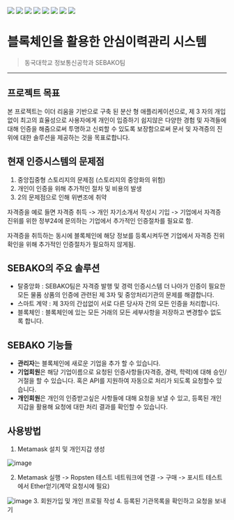 <img src="https://img.shields.io/badge/Python-3766AB?style=flat-square&logo=Python&logoColor=white"/> <img src="https://img.shields.io/badge/Django-092E20?style=flat-square&logo=Django&logoColor=white"/> <img src="https://img.shields.io/badge/Web3-F16822?style=flat-square&logo=Web3%2Ejs&logoColor=white"/> <img src="https://img.shields.io/badge/JavaScript-F7DF1E?style=flat-square&logo=JavaScript&logoColor=white"/> <img src="https://img.shields.io/badge/Ethereum-3C3C3D?style=flat-square&logo=Ethereum&logoColor=white"/> <img src="https://img.shields.io/badge/MetaMask-F77E1C?style=flat-square&logo=Metamask&logoColor=white"/> <img src="https://img.shields.io/badge/Docker-2496ED?style=flat-square&logo=Docker&logoColor=white"/> <img src="https://img.shields.io/badge/AWS-232F3E?style=flat-square&logo=Amazon%20AWS&logoColor=white"/>

# 블록체인을 활용한 안심이력관리 시스템
> 동국대학교 정보통신공학과 SEBAKO팀
<hr/>

## 프로젝트 목표
본 프로젝트는 이더 리움을 기반으로 구축 된 분산 형 애플리케이션으로, 제 3 자의 개입없이 최고의 효율성으로 사용자에게 개인이 입증하기 쉽지않은 다양한 경험 및 자격들에 대해 인증을 해줌으로써 투명하고 신뢰할 수 있도록 보장함으로써 문서 및 자격증의 진위에 대한 솔루션을 제공하는 것을 목표로합니다.

## 현재 인증시스템의 문제점
1. 중앙집중형 스토리지의 문제점 (스토리지의 중앙화의 위험)
2. 개인이 인증을 위해 추가적인 절차 및 비용의 발생
3. 2의 문제점으로 인해 위변조에 취약

자격증을 예로 들면 자격증 취득 -> 개인 자기소개서 작성시 기입 -> 기업에서 자격증 진위를 위한 정부24에 문의하는 기업에서 추가적인 인증절차를 필요로 함. 

자격증을 취득하는 동시에 블록체인에 해당 정보를 등록시켜두면 기업에서 자격증 진위 확인을 위해 추가적인 인증절차가 필요하지 않게됨.

## SEBAKO의 주요 솔루션
* 탈중앙화 : SEBAKO팀은 자격증 발행 및 경력 인증시스템 더 나아가 인증이 필요한 모든 물품 상품의 인증에 관련된 제 3자 및 중앙처리기관의 문제를 해결합니다.
* 스마트 계약 : 제 3자의 간섭없이 서로 다른 당사자 간의 모든 인증을 처리합니다. 
* 블록체인 : 블록체인에 있는 모든 거래의 모든 세부사항을 저장하고 변경할수 없도록 합니다.

## SEBAKO 기능들
* **관리자**는 블록체인에 새로운 기업을 추가 할 수 있습니다.
* **기업회원**은 해당 기업이름으로 요청된 인증사항들(자격증, 경력, 학력)에 대해 승인/거절을 할 수 있습니다. 혹은 API를 지원하여 자동으로 처리가 되도록 요청할수 있습니다.
* **개인회원**은 개인의 인증받고싶은 사항들에 대해 요청을 보낼 수 있고, 등록된 개인지갑을 활용해 요청에 대한 처리 결과를 확인할 수 있습니다.

## 사용방법
1. Metamask 설치 및 개인지갑 생성

![image](https://user-images.githubusercontent.com/75655047/121512081-4e867480-ca24-11eb-8d90-5110de64238b.png)

2. Metamask 실행 -> Ropsten 테스트 네트워크에 연결 -> 구매 ->  포시트 테스트에서 Ether얻기(계약 요청시에 필요)

![image](https://user-images.githubusercontent.com/75655047/121511130-4aa62280-ca23-11eb-8854-f1856ea48504.png)
3. 회원가입 및 개인 프로필 작성
4. 등록된 기관목록을 확인하고 요청을 보내기
